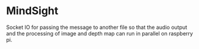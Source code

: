 # MindSight

Socket IO for passing the message to another file so that the audio output and the processing of image and depth map can run in parallel on raspberry pi.